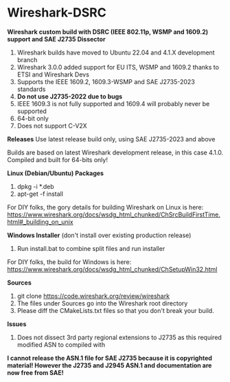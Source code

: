 # Wireshark-DSRC
**Wireshark custom build with DSRC (IEEE 802.11p, WSMP and 1609.2) support and SAE J2735 Dissector**

1. Wireshark builds have moved to Ubuntu 22.04 and 4.1.X development branch
2. Wireshark 3.0.0 added support for EU ITS, WSMP and 1609.2 thanks to ETSI and Wireshark Devs
3. Supports the IEEE 1609.2, 1609.3-WSMP and SAE J2735-2023 standards
4. **Do not use J2735-2022 due to bugs**
5. IEEE 1609.3 is not fully supported and 1609.4 will probably never be supported
6. 64-bit only
7. Does not support C-V2X

**Releases**
Use latest release build only, using SAE J2735-2023 and above

Builds are based on latest Wireshark development release, in this case 4.1.0.  Compiled and built for 64-bits only!

**Linux (Debian/Ubuntu) Packages**
1. dpkg -i *.deb
2. apt-get -f install

For DIY folks, the gory details for building Wireshark on Linux is here: https://www.wireshark.org/docs/wsdg_html_chunked/ChSrcBuildFirstTime.html#_building_on_unix

**Windows Installer** (don't install over existing production release)
1. Run install.bat to combine split files and run installer

For DIY folks, the build for Windows is here: https://www.wireshark.org/docs/wsdg_html_chunked/ChSetupWin32.html

**Sources**
1. git clone https://code.wireshark.org/review/wireshark
2. The files under Sources go into the Wireshark root directory
3. Please diff the CMakeLists.txt files so that you don't break your build.

**Issues**
1. Does not dissect 3rd party regional extensions to J2735 as this required modified ASN to compiled with

**I cannot release the ASN.1 file for SAE J2735 because it is copyrighted material!  However the J2735 and J2945 ASN.1 and documentation are now free from SAE!**
